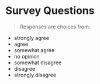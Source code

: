 # Survey Questions

>Responses are choices from:
+ strongly agree
+ agree
+ somewhat agree
+ no opinion
+ somewhat disagree
+ disagree
+ strongly disagree


